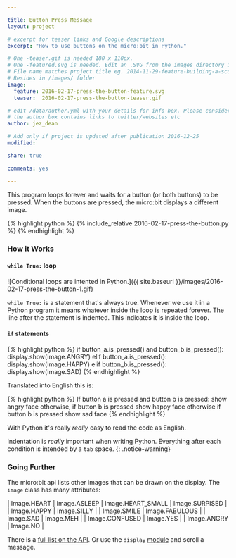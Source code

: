 ```yaml
---

title: Button Press Message
layout: project

# excerpt for teaser links and Google descriptions
excerpt: "How to use buttons on the micro:bit in Python."

# One -teaser.gif is needed 180 x 110px.
# One -featured.svg is needed. Edit an .SVG from the images directory in a text file and save it with the same name as your program file name.
# File name matches project title eg. 2014-11-29-feature-building-a-score-counter-teaser.png
# Resides in /images/ folder
image:
  feature: 2016-02-17-press-the-button-feature.svg
  teaser:  2016-02-17-press-the-button-teaser.gif

# edit /data/author.yml with your details for info box. Please consider attributing your contribution to inspire kids.
# the author box contains links to twitter/websites etc
author: jez_dean

# Add only if project is updated after publication 2016-12-25
modified:

share: true

comments: yes

---
```



This program loops forever and waits for a button (or both buttons) to be pressed. When the buttons are pressed, the micro:bit displays a different image.

{% highlight python %}
{% include_relative 2016-02-17-press-the-button.py %}
{% endhighlight %}


### How it Works

#### `while True:` loop

![Conditional loops are intented in Python.]({{ site.baseurl }}/images/2016-02-17-press-the-button-1.gif)

`while True:` is a statement that's always true. Whenever we use it in a Python program it means whatever inside the loop is repeated forever. The line after the statement is indented. This indicates it is inside the loop.  

#### `if` statements

{% highlight python %}
if button_a.is_pressed() and button_b.is_pressed():
    display.show(Image.ANGRY)
elif button_a.is_pressed():
    display.show(Image.HAPPY)
elif button_b.is_pressed():
    display.show(Image.SAD)
{% endhighlight %}

Translated into English this is:

{% highlight python %}
If button a is pressed and button b is pressed:
    show angry face
otherwise, if button b is pressed
    show happy face
otherwise if button b is pressed
    show sad face
{% endhighlight %}

With Python it's really _really_ easy to read the code as English.

Indentation is _really_ important when writing Python. Everything after each condition is intended by a `tab` space.
{: .notice-warning}


### Going Further

The micro:bit api lists other images that can be drawn on the display. The `image` class has many attributes:

| Image.HEART | Image.ASLEEP
| Image.HEART_SMALL | Image.SURPISED |
| Image.HAPPY | Image.SILLY |
| Image.SMILE | Image.FABULOUS |
| Image.SAD | Image.MEH |
| Image.CONFUSED | Image.YES |
| Image.ANGRY | Image.NO |

There is a [full list on the API](http://microbit-micropython.readthedocs.org/en/latest/image.html). Or use the `display` [module](http://microbit-micropython.readthedocs.org/en/latest/display.html) and scroll a message.

